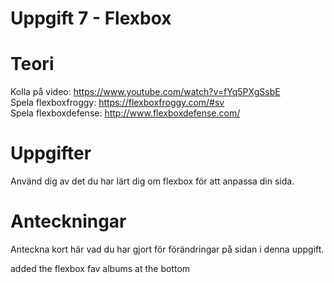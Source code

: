 # Uppgift 7 - Flexbox

# Teori
Kolla på video: https://www.youtube.com/watch?v=fYq5PXgSsbE  
Spela flexboxfroggy: https://flexboxfroggy.com/#sv  
Spela flexboxdefense: http://www.flexboxdefense.com/  

# Uppgifter
Använd dig av det du har lärt dig om flexbox för att anpassa din sida.

# Anteckningar
Anteckna kort här vad du har gjort för förändringar på sidan i denna uppgift.

added the flexbox fav albums at the bottom